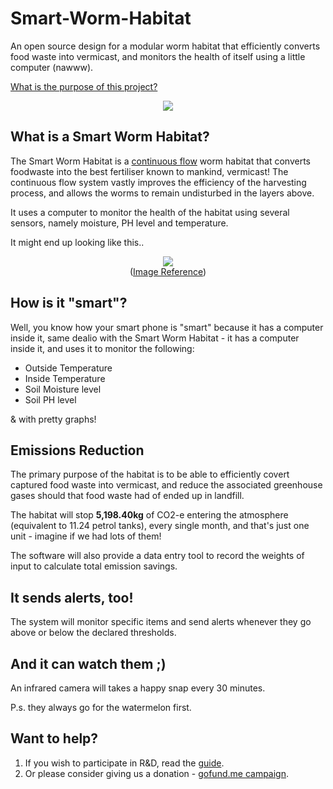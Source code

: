 # Smart-Worm-Habitat

An open source design for a modular worm habitat that efficiently converts food waste into vermicast, and monitors the health of itself using a little computer (nawww). 

[What is the purpose of this project?](https://github.com/danielneil/Smart-Worm-Habitat/blob/main/mantra.md)

<p align="center">
  <img src="https://github.com/danielneil/Smart-Worm-Habitat/blob/main/images/cad-concept2.png?raw=true">
</p>

## What is a Smart Worm Habitat? 

The Smart Worm Habitat is a [continuous flow](https://urbanwormcompany.com/complete-guide-to-continuous-flow-vermicomposting/) worm habitat that converts foodwaste into the best fertiliser known to mankind, vermicast! The continuous flow system vastly improves the efficiency of the harvesting process, and allows the worms to remain undisturbed in the layers above.   

It uses a computer to monitor the health of the habitat using several sensors, namely moisture, PH level and temperature.

It might end up looking like this..

<p align="center">
  <img src="https://github.com/danielneil/Smart-Worm-Habitat/blob/main/images/cf-bin.jpg?raw=true">
  <br />
  (<a href ="https://urbanwormcompany.com/complete-guide-to-continuous-flow-vermicomposting">Image Reference</a>)
</p>

## How is it "smart"? 

Well, you know how your smart phone is "smart" because it has a computer inside it, same dealio with the Smart Worm Habitat - it has a computer inside it, and uses it to monitor the following: 

* Outside Temperature
* Inside Temperature 
* Soil Moisture level
* Soil PH level 

& with pretty graphs!

## Emissions Reduction 

The primary purpose of the habitat is to be able to efficiently covert captured food waste into vermicast, and reduce the associated greenhouse gases should that food waste had of ended up in landfill.

The habitat will stop **5,198.40kg** of CO2-e entering the atmosphere (equivalent to 11.24 petrol tanks), every single month, and that's just one unit - imagine if we had lots of them!

The software will also provide a data entry tool to record the weights of input to calculate total emission savings.

## It sends alerts, too!

The system will monitor specific items and send alerts whenever they go above or below the declared thresholds. 

## And it can watch them ;)

An infrared camera will takes a happy snap every 30 minutes. 

P.s. they always go for the watermelon first. 

## Want to help? 

1. If you wish to participate in R&D, read the [guide](https://github.com/danielneil/Smart-Worm-Habitat/tree/main/research).
2. Or please consider giving us a donation - [gofund.me campaign](https://gofund.me/1dbc1ac6).
